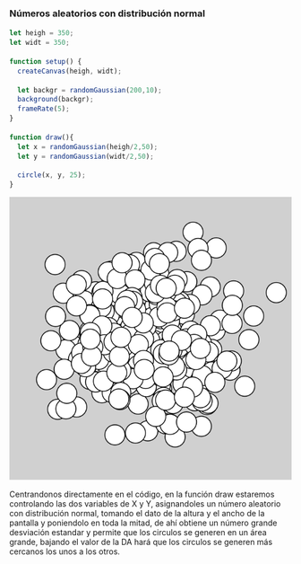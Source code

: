 ### Números aleatorios con distribución normal

```js
let heigh = 350;
let widt = 350;

function setup() {
  createCanvas(heigh, widt);

  let backgr = randomGaussian(200,10);
  background(backgr);
  frameRate(5);
}

function draw(){
  let x = randomGaussian(heigh/2,50);
  let y = randomGaussian(widt/2,50);
  
  circle(x, y, 25);
}
```

![Sample Text](../../../../assets/something-gaussianrandom.png)

Centrandonos directamente en el código, en la función draw estaremos controlando las dos variables de X y Y, asignandoles un número aleatorio con distribución normal, tomando el dato de la altura y el ancho de la pantalla y poniendolo en toda la mitad, de ahí obtiene un número grande desviación estandar y permite que los circulos se generen en un área grande, bajando el valor de la DA hará que los circulos se generen más cercanos los unos a los otros.
